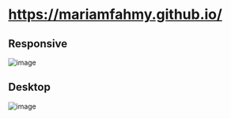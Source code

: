 # https://mariamfahmy.github.io/


## Responsive
![image](https://github.com/user-attachments/assets/2cfb2c0d-347b-47dc-8790-55d82f0e2565)

## Desktop


![image](https://github.com/user-attachments/assets/86619c83-0fb8-4bb3-b844-2b699ad00193)
